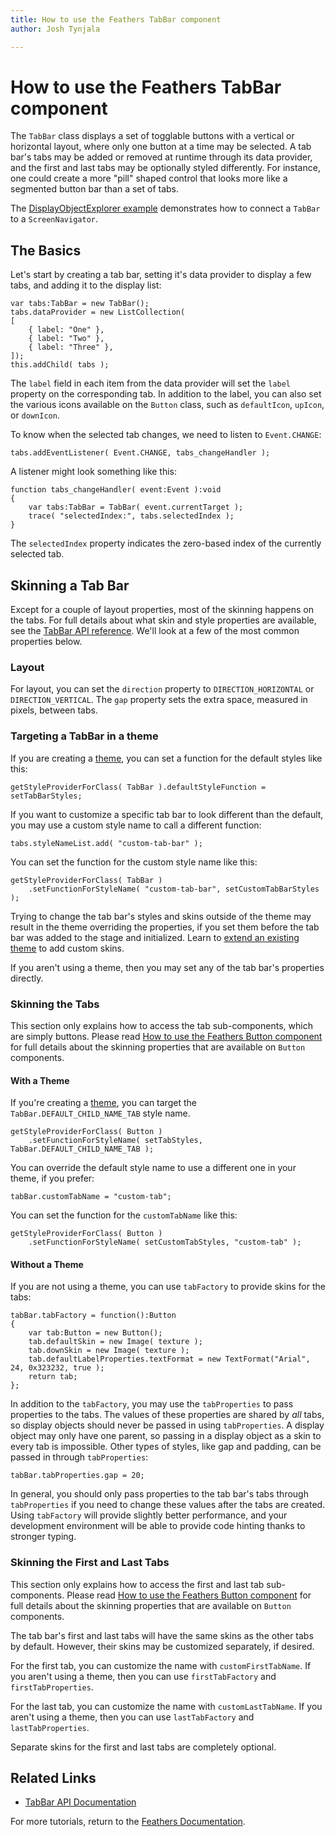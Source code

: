 ```yaml
---
title: How to use the Feathers TabBar component  
author: Josh Tynjala

---
```

# How to use the Feathers TabBar component

The `TabBar` class displays a set of togglable buttons with a vertical or horizontal layout, where only one button at a time may be selected. A tab bar's tabs may be added or removed at runtime through its data provider, and the first and last tabs may be optionally styled differently. For instance, one could create a more "pill" shaped control that looks more like a segmented button bar than a set of tabs.

The [DisplayObjectExplorer example](http://feathersui.com/examples/display-object-explorer) demonstrates how to connect a `TabBar` to a `ScreenNavigator`.

## The Basics

Let's start by creating a tab bar, setting it's data provider to display a few tabs, and adding it to the display list:

``` code
var tabs:TabBar = new TabBar();
tabs.dataProvider = new ListCollection(
[
    { label: "One" },
    { label: "Two" },
    { label: "Three" },
]);
this.addChild( tabs );
```

The `label` field in each item from the data provider will set the `label` property on the corresponding tab. In addition to the label, you can also set the various icons available on the `Button` class, such as `defaultIcon`, `upIcon`, or `downIcon`.

To know when the selected tab changes, we need to listen to `Event.CHANGE`:

``` code
tabs.addEventListener( Event.CHANGE, tabs_changeHandler );
```

A listener might look something like this:

``` code
function tabs_changeHandler( event:Event ):void
{
    var tabs:TabBar = TabBar( event.currentTarget );
    trace( "selectedIndex:", tabs.selectedIndex );
}
```

The `selectedIndex` property indicates the zero-based index of the currently selected tab.

## Skinning a Tab Bar

Except for a couple of layout properties, most of the skinning happens on the tabs. For full details about what skin and style properties are available, see the [TabBar API reference](../api-reference/feathers/controls/TabBar.html). We'll look at a few of the most common properties below.

### Layout

For layout, you can set the `direction` property to `DIRECTION_HORIZONTAL` or `DIRECTION_VERTICAL`. The `gap` property sets the extra space, measured in pixels, between tabs.

### Targeting a TabBar in a theme

If you are creating a [theme](themes.html), you can set a function for the default styles like this:

``` code
getStyleProviderForClass( TabBar ).defaultStyleFunction = setTabBarStyles;
```

If you want to customize a specific tab bar to look different than the default, you may use a custom style name to call a different function:

``` code
tabs.styleNameList.add( "custom-tab-bar" );
```

You can set the function for the custom style name like this:

``` code
getStyleProviderForClass( TabBar )
    .setFunctionForStyleName( "custom-tab-bar", setCustomTabBarStyles );
```

Trying to change the tab bar's styles and skins outside of the theme may result in the theme overriding the properties, if you set them before the tab bar was added to the stage and initialized. Learn to [extend an existing theme](extending-themes.html) to add custom skins.

If you aren't using a theme, then you may set any of the tab bar's properties directly.

### Skinning the Tabs

This section only explains how to access the tab sub-components, which are simply buttons. Please read [How to use the Feathers Button component](button.html) for full details about the skinning properties that are available on `Button` components.

#### With a Theme

If you're creating a [theme](themes.html), you can target the `TabBar.DEFAULT_CHILD_NAME_TAB` style name.

``` code
getStyleProviderForClass( Button )
    .setFunctionForStyleName( setTabStyles, TabBar.DEFAULT_CHILD_NAME_TAB );
```

You can override the default style name to use a different one in your theme, if you prefer:

``` code
tabBar.customTabName = "custom-tab";
```

You can set the function for the `customTabName` like this:

``` code
getStyleProviderForClass( Button )
    .setFunctionForStyleName( setCustomTabStyles, "custom-tab" );
```

#### Without a Theme

If you are not using a theme, you can use `tabFactory` to provide skins for the tabs:

``` code
tabBar.tabFactory = function():Button
{
    var tab:Button = new Button();
    tab.defaultSkin = new Image( texture );
    tab.downSkin = new Image( texture );
    tab.defaultLabelProperties.textFormat = new TextFormat("Arial", 24, 0x323232, true );
    return tab;
};
```

In addition to the `tabFactory`, you may use the `tabProperties` to pass properties to the tabs. The values of these properties are shared by *all* tabs, so display objects should never be passed in using `tabProperties`. A display object may only have one parent, so passing in a display object as a skin to every tab is impossible. Other types of styles, like gap and padding, can be passed in through `tabProperties`:

``` code
tabBar.tabProperties.gap = 20;
```

In general, you should only pass properties to the tab bar's tabs through `tabProperties` if you need to change these values after the tabs are created. Using `tabFactory` will provide slightly better performance, and your development environment will be able to provide code hinting thanks to stronger typing.

### Skinning the First and Last Tabs

This section only explains how to access the first and last tab sub-components. Please read [How to use the Feathers Button component](button.html) for full details about the skinning properties that are available on `Button` components.

The tab bar's first and last tabs will have the same skins as the other tabs by default. However, their skins may be customized separately, if desired.

For the first tab, you can customize the name with `customFirstTabName`. If you aren't using a theme, then you can use `firstTabFactory` and `firstTabProperties`.

For the last tab, you can customize the name with `customLastTabName`. If you aren't using a theme, then you can use `lastTabFactory` and `lastTabProperties`.

Separate skins for the first and last tabs are completely optional.

## Related Links

-   [TabBar API Documentation](../api-reference/feathers/controls/TabBar.html)

For more tutorials, return to the [Feathers Documentation](index.html).


